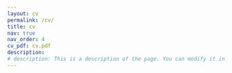 ```yaml
---
layout: cv
permalink: /cv/
title: cv
nav: true
nav_order: 4
cv_pdf: cv.pdf
description: 
# description: This is a description of the page. You can modify it in 'pages/_cv.md'. You can also change or remove the top pdf download button.
---
```

